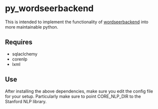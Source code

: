 py_wordseerbackend
==================

This is intended to implement the functionality of
[wordseerbackend](https://bitbucket.org/silverasm/wordseerbackend/overview) into 
more maintainable python.

Requires
--------
* sqlaclchemy
* corenlp
* lxml

Use
---

After installing the above dependencies, make sure you edit the config file for your setup. Particularly make sure to point CORE_NLP_DIR to the 
Stanford NLP library.
